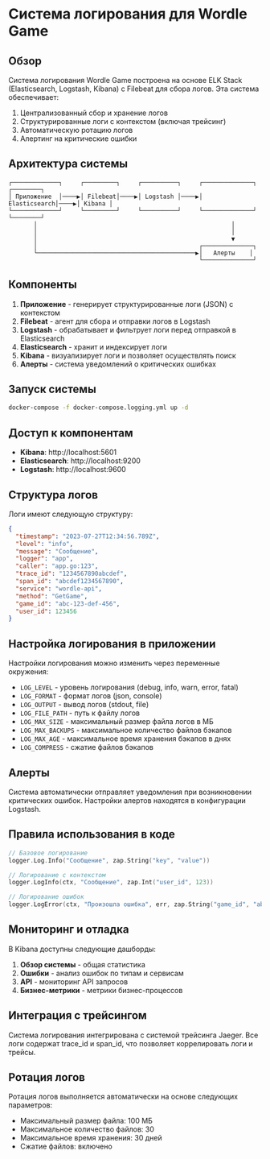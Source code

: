 # Система логирования для Wordle Game

## Обзор

Система логирования Wordle Game построена на основе ELK Stack (Elasticsearch, Logstash, Kibana) с Filebeat для сбора логов. Эта система обеспечивает:

1. Централизованный сбор и хранение логов
2. Структурированные логи с контекстом (включая трейсинг)
3. Автоматическую ротацию логов
4. Алертинг на критические ошибки

## Архитектура системы

```
┌─────────────┐     ┌─────────┐     ┌──────────┐     ┌──────────────┐     ┌────────┐
│ Приложение  │────▶│ Filebeat│────▶│ Logstash │────▶│ Elasticsearch│────▶│ Kibana │
└─────────────┘     └─────────┘     └──────────┘     └──────────────┘     └────────┘
       │                                                      │
       │                                                      │
       │                                                      ▼
       │                                             ┌──────────────┐
       └────────────────────────────────────────────▶│   Алерты    │
                                                     └──────────────┘
```

## Компоненты

1. **Приложение** - генерирует структурированные логи (JSON) с контекстом
2. **Filebeat** - агент для сбора и отправки логов в Logstash
3. **Logstash** - обрабатывает и фильтрует логи перед отправкой в Elasticsearch
4. **Elasticsearch** - хранит и индексирует логи
5. **Kibana** - визуализирует логи и позволяет осуществлять поиск
6. **Алерты** - система уведомлений о критических ошибках

## Запуск системы

```bash
docker-compose -f docker-compose.logging.yml up -d
```

## Доступ к компонентам

- **Kibana**: http://localhost:5601
- **Elasticsearch**: http://localhost:9200
- **Logstash**: http://localhost:9600

## Структура логов

Логи имеют следующую структуру:

```json
{
  "timestamp": "2023-07-27T12:34:56.789Z",
  "level": "info",
  "message": "Сообщение",
  "logger": "app",
  "caller": "app.go:123",
  "trace_id": "1234567890abcdef",
  "span_id": "abcdef1234567890",
  "service": "wordle-api",
  "method": "GetGame",
  "game_id": "abc-123-def-456",
  "user_id": 123456
}
```

## Настройка логирования в приложении

Настройки логирования можно изменить через переменные окружения:

- `LOG_LEVEL` - уровень логирования (debug, info, warn, error, fatal)
- `LOG_FORMAT` - формат логов (json, console)
- `LOG_OUTPUT` - вывод логов (stdout, file)
- `LOG_FILE_PATH` - путь к файлу логов
- `LOG_MAX_SIZE` - максимальный размер файла логов в МБ
- `LOG_MAX_BACKUPS` - максимальное количество файлов бэкапов
- `LOG_MAX_AGE` - максимальное время хранения бэкапов в днях
- `LOG_COMPRESS` - сжатие файлов бэкапов

## Алерты

Система автоматически отправляет уведомления при возникновении критических ошибок. Настройки алертов находятся в конфигурации Logstash.

## Правила использования в коде

```go
// Базовое логирование
logger.Log.Info("Сообщение", zap.String("key", "value"))

// Логирование с контекстом
logger.LogInfo(ctx, "Сообщение", zap.Int("user_id", 123))

// Логирование ошибок
logger.LogError(ctx, "Произошла ошибка", err, zap.String("game_id", "abc-123"))
```

## Мониторинг и отладка

В Kibana доступны следующие дашборды:

1. **Обзор системы** - общая статистика
2. **Ошибки** - анализ ошибок по типам и сервисам
3. **API** - мониторинг API запросов
4. **Бизнес-метрики** - метрики бизнес-процессов

## Интеграция с трейсингом

Система логирования интегрирована с системой трейсинга Jaeger. Все логи содержат trace_id и span_id, что позволяет коррелировать логи и трейсы.

## Ротация логов

Ротация логов выполняется автоматически на основе следующих параметров:
- Максимальный размер файла: 100 МБ
- Максимальное количество файлов: 30
- Максимальное время хранения: 30 дней
- Сжатие файлов: включено 
